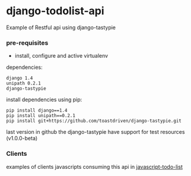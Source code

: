 django-todolist-api
===========

Example of Restful api using django-tastypie

### pre-requisites
    
+ install, configure and active virtualenv

dependencies:

    django 1.4
    unipath 0.2.1
    django-tastypie

install dependencies using pip:

    pip install django==1.4
    pip install unipath==0.2.1
    pip install git+https://github.com/toastdriven/django-tastypie.git

last version in github the django-tastypie have support for test resources (v1.0.0-beta)

### Clients

examples of clients javascripts consuming this api in [javascript-todo-list](https://github.com/jandersonfc/javascript-todo-list)
